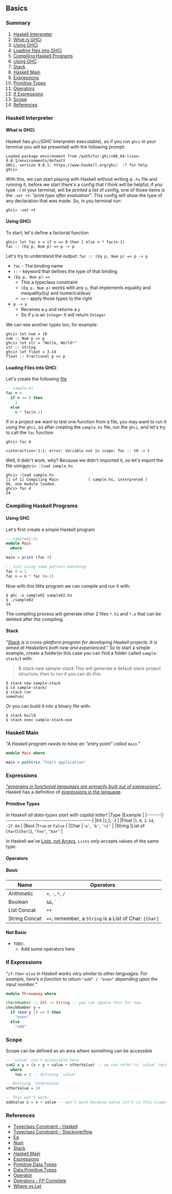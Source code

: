 ## Basics

### Summary
1. [Haskell Interpreter](#haskell-interpreter)
  1. [What is GHCi](#what-is-ghci)
  2. [Using GHCi](#using-ghci)
  3. [Loading files into GHCi](#loading-files-into-ghci)
2. [Compiling Haskell Programs](#compiling-haskell-programs)
  1. [Using GHC](#using-ghc)
  2. [Stack](#stack)
3. [Haskell Main](#haskell-main)
4. [Expressions](#expressions)
  1. [Primitive Types](#primitive-types)
  2. [Operators](#operators)
5. [If Expressions](#if-expressions)
6. [Scope](#Scope)
9. [References](#references)

### Haskell Interpreter

#### What is GHCi
Haskell has `ghci`(GHC Interpreter executable), so if you run `ghci` in your terminal you will be presented with the following prompt:
```shell
Loaded package environment from /path/to/.ghc/x86_64-linux-9.0.1/environments/default
GHCi, version 9.0.1: https://www.haskell.org/ghc/  :? for help
ghci> 
```
With this, we can start playing with Haskell without writing a `.hs` file and running it, before we start there's a config that I think will be helpful, if you type `:?` in your terminal, will be printed a list of config, one of those items is the `:set +t`: _"print type after evaluation"_. This config will show the type of any declaration that was made.
So, in you terminal run:
```shell
ghci> :set +t
```

#### Using GHCi
To start, let's define a factorial function
```shell
ghci> let fac n = if n == 0 then 1 else n * fac(n-1)
fac :: (Eq p, Num p) => p -> p
```
Let's try to understand the output: `fac :: (Eq p, Num p) => p -> p`
- `fac` - The binding name
- `::` - keyword that defines the type of that binding
- `(Eq p, Num p) =>`
  - This a typeclass constraint
  - `(Eq p, Num p)` works with any `p`, that implements equality and inequality(`Eq`) and numerical(`Num`)
  - `=>` - apply those types to the right
- `p -> p`
  - Receives a `p` and returns a `p`
  - So if `p` is an `Integer` it will return `Integer`

We can see another types too, for example:
```shell
ghci> let num = 10
num :: Num p => p
ghci> let str = "Hello, World!"
str :: String
ghci> let float = 3.14
float :: Fractional p => p
```

#### Loading Files into GHCi
Let's create the following [file](./sample.hs)
```haskell
-- sample.hs
fac n = 
  if n == 0 then
    1
  else
    n * fac(n-1)
```

If in a project we want to test one function from a file, you may want to run it using the `ghci`, so after creating the `sample.hs` file, run the `ghci`, and let's try to call the `fac` function
```shell
ghci> fac 4

<interactive>:1:1: error: Variable not in scope: fac :: t0 -> t
```

Well, it didn't work, why? Because we didn't imported it, so let's import the file using`ghci> :load sample.hs`
```shell
ghci> :load sample.hs 
[1 of 1] Compiling Main             ( sample.hs, interpreted )
Ok, one module loaded.
ghci> fac 4
24
```

### Compiling Haskell Programs

#### Using GHC
Let's first create a simple Haskell program
```haskell
-- sample02.hs
module Main
  where

main = print (fac 4)

-- Just using some pattern matching
fac 0 = 1
fac n = n * fac (n-1)
```

Now with this little program we can compile and run it with:
```shell
$ ghc -o sample02 sample02.hs
$ ./sample02
24
```

The compiling process will generate other 2 files `*.h1` and `*.o` that can be deleted after the compiling.

#### Stack
_"[Stack](https://docs.haskellstack.org/en/stable/README/) is a cross-platform program for developing Haskell projects. It is aimed at Haskellers both new and experienced."_
So to start a simple example, create a folder(in this case you can find a folder called `sample-stack/`) with:
> $ stack new sample-stack
This will generate a default stack project structure, then to run it you can do this:
```shell
$ stack new sample-stack
$ cd sample-stack/
$ stack run
someFunc
```

Or you can build it into a binary file with:
```shell
$ stack build
$ stack exec sample-stack-exe
```

### Haskell Main
_"A Haskell program needs to have an \"entry point\" called `main`."_
```haskell
module Main where

main = putStrLn "Start application"
```

### Expressions
[_"programs in functional languages are primarily built out of expressions"_](https://cs3110.github.io/textbook/chapters/basics/expressions.html#:~:text=programs%20in%20functional%20languages%20are%20primarily%20built%20out%20of%20expressions), Haskell has a definition of [expressions in the language](https://www.haskell.org/onlinereport/haskell2010/haskellch3.html). 

#### Primitive Types
_In Haskell all data-types start with capital letter!_
|Type   |Example                                    |
|-------|-------------------------------------------|
|Int    |`1`,`2`,`-3`                               |
|Float  |`1.0`, `3.14`, `-27.64`                    |
|Bool   |`True` or `False`                          |
|Char   |`'a'`, `'b'`, `'\t'`                       |
|String |List of `Char`(`[Char]`), `"foo"`, `"bar"` |

In Haskell we've [Lists, not Arrays](https://www.vacationlabs.com/haskell/basic-types-and-functions.html#lists-not-arrays), `Lists` only accepts values of the same type.

#### Operators

##### Basic
|Name         |Operators                                                 |
|-------------|----------------------------------------------------------|
|Arithmetic   |`+`, `-`, `*`, `/`                                        |
|Boolean      |`&&`, `||`, `==`, `/=`(different), `not`(boolean negation)|
|List Concat  |`++`                                                      |
|String Concat|`++`, remember, a `String` is a List of Char: `[Char]`    |

#### Not Basic
- `TODO:`
  - Add some operators here

### If Expressions
_"`if-then-else` in Haskell works very similar to other languages. For example, here’s a function to return `"odd" / "even"` depending upon the input number:"_

```haskell
module Throwaway where

checkNumber :: Int -> String -- you can ignore this for now
checkNumber y =
  if (mod y 2) == 0 then 
    "even"
  else 
    "odd"
```

### Scope
Scope can be defined as an area where something can be accessible

```haskell
-- `value` isn't accessible here
sum2 x y = (x + y + value + otherValue) -- we can refer to `value` here, and access `otherValue`
  where 
    two = 2 -- defining `value`

-- Defining `otherValue`
otherValue = 10

-- This won't work:
addValue x = x + value -- won't work because value isn't in this scope
```

### References
- [Typeclass Constraint - Haskell](https://en.wikibooks.org/wiki/Haskell/Classes_and_types)
- [Typeclass Constraint - Stackoverflow](https://stackoverflow.com/questions/9142731/what-does-the-symbol-mean-in-haskell)
- [Eq](https://hackage.haskell.org/package/base-4.16.0.0/docs/Data-Eq.html)
- [Num](https://hackage.haskell.org/package/base-4.16.0.0/docs/GHC-Num.html)
- [Stack](https://docs.haskellstack.org/en/stable/README/)
- [Haskell Main](https://typeclasses.com/beginner-crash-course/main)
- [Expressions](https://www.haskell.org/onlinereport/haskell2010/haskellch3.html)
- [Primitive Data Types](https://www.vacationlabs.com/haskell/basic-types-and-functions.html)
- [Data.Primitive.Types](https://hackage.haskell.org/package/primitive-0.7.3.0/docs/Data-Primitive-Types.html)
- [Operator](https://imada.sdu.dk/~rolf/Edu/DM22/F06/haskell-operatorer.pdf)
- [Operators - FP Complete](https://www.fpcomplete.com/haskell/tutorial/operators/)
- [Where vs Let](https://wiki.haskell.org/Let_vs._Where)
